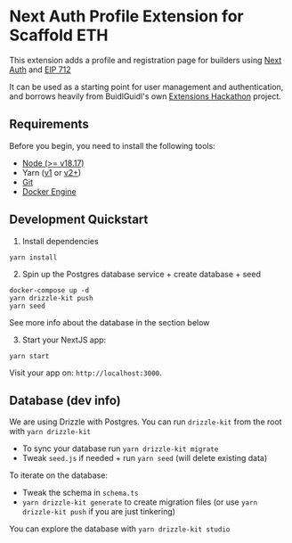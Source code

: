 # Next Auth Profile Extension for Scaffold ETH

This extension adds a profile and registration page for builders using [Next Auth](https://authjs.dev/) and [EIP 712](https://eips.ethereum.org/EIPS/eip-712)

It can be used as a starting point for user management and authentication, and borrows heavily from BuidlGuidl's own [Extensions Hackathon](https://github.com/BuidlGuidl/extensions-hackathon) project.

## Requirements

Before you begin, you need to install the following tools:

- [Node (>= v18.17)](https://nodejs.org/en/download/)
- Yarn ([v1](https://classic.yarnpkg.com/en/docs/install/) or [v2+](https://yarnpkg.com/getting-started/install))
- [Git](https://git-scm.com/downloads)
- [Docker Engine](https://docs.docker.com/engine/install/)

## Development Quickstart

1. Install dependencies

```
yarn install
```

2. Spin up the Postgres database service + create database + seed

```
docker-compose up -d
yarn drizzle-kit push
yarn seed
```

See more info about the database in the section below

3. Start your NextJS app:

```
yarn start
```

Visit your app on: `http://localhost:3000`.

## Database (dev info)

We are using Drizzle with Postgres. You can run `drizzle-kit` from the root with `yarn drizzle-kit`

- To sync your database run `yarn drizzle-kit migrate`
- Tweak `seed.js` if needed + run `yarn seed` (will delete existing data)

To iterate on the database:

- Tweak the schema in `schema.ts`
- `yarn drizzle-kit generate` to create migration files (or use `yarn drizzle-kit push` if you are just tinkering)

You can explore the database with `yarn drizzle-kit studio`